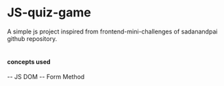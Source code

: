 # JS-quiz-game

A simple js project inspired from frontend-mini-challenges of sadanandpai github repository. <br><br>

#### concepts used
  -- JS DOM
  -- Form Method
  
